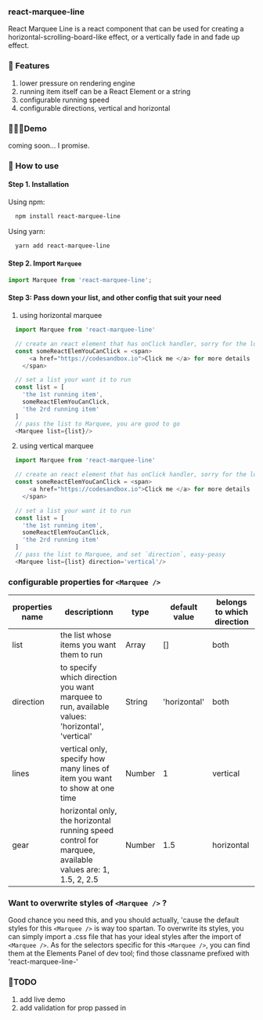 ### react-marquee-line

React Marquee Line is a react component that can be used for creating a horizontal-scrolling-board-like effect, or a vertically fade in and fade up effect.

### 🍾 Features

1. lower pressure on rendering engine
2. running item itself can be a React Element or a string
3. configurable running speed
4. configurable directions, vertical and horizontal

### 🏄🏻‍♀️Demo

coming soon... I promise.

### 🎢 How to use

#### Step 1. Installation

Using npm:

```bash
  npm install react-marquee-line
```

Using yarn:

```bash
  yarn add react-marquee-line
```

#### Step 2. Import `Marquee`

```javascript
import Marquee from 'react-marquee-line';
```

#### Step 3: Pass down your list, and other config that suit your need

1. using horizontal marquee

```javascript
  import Marquee from 'react-marquee-line'

  // create an react element that has onClick handler, sorry for the long name
  const someReactElemYouCanClick = <span>
      <a href="https://codesandbox.io">Click me </a> for more details
    </span>

  // set a list your want it to run
  const list = [
    'the 1st running item',
    someReactElemYouCanClick,
    'the 2rd running item'
  ]
  // pass the list to Marquee, you are good to go
  <Marquee list={list}/>
```

2. using vertical marquee

```javascript
  import Marquee from 'react-marquee-line'

  // create an react element that has onClick handler, sorry for the long name
  const someReactElemYouCanClick = <span>
      <a href="https://codesandbox.io">Click me </a> for more details
    </span>

  // set a list your want it to run
  const list = [
    'the 1st running item',
    someReactElemYouCanClick,
    'the 2rd running item'
  ]
  // pass the list to Marquee, and set `direction`, easy-peasy
  <Marquee list={list} direction='vertical'/>
```

### configurable properties for `<Marquee />`

| properties name | descriptionn                                                                                            | type   | default value | belongs to which direction |
| --------------- | ------------------------------------------------------------------------------------------------------- | ------ | ------------- | -------------------------- |
| list            | the list whose items you want them to run                                                               | Array  | []            | both                       |
| direction       | to specify which direction you want marquee to run, available values: 'horizontal', 'vertical'          | String | 'horizontal'  | both                       |
| lines           | vertical only, specify how many lines of item you want to show at one time                              | Number | 1             | vertical                   |
| gear            | horizontal only, the horizontal running speed control for marquee, available values are: 1, 1.5, 2, 2.5 | Number | 1.5           | horizontal                 |

### Want to overwrite styles of `<Marquee />` ?

Good chance you need this, and you should actually, 'cause the default styles for this `<Marquee />` is way too spartan.
To overwrite its styles, you can simply import a .css file that has your ideal styles after the import of `<Marquee />`.
As for the selectors specific for this `<Marquee />`, you can find them at the Elements Panel of dev tool; find those classname prefixed with 'react-marquee-line-'

### 📝TODO

1. add live demo
2. add validation for prop passed in
